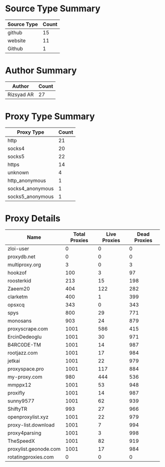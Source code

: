 # Source Type Summary

| Source Type | Count |
|-------------|-------|
| github | 15 |
| website | 11 |
| Github | 1 |


# Author Summary

| Author | Count |
|--------|-------|
| Rizsyad AR | 27 |


# Proxy Type Summary

| Proxy Type | Count |
|------------|-------|
| http | 21 |
| socks4 | 20 |
| socks5 | 22 |
| https | 14 |
| unknown | 4 |
| http_anonymous | 1 |
| socks4_anonymous | 1 |
| socks5_anonymous | 1 |


# Proxy Details

| Name | Total Proxies | Live Proxies | Dead Proxies |
|------|---------------|--------------|---------------|
| zloi-user | 0 | 0 | 0 |
| proxydb.net | 0 | 0 | 0 |
| multiproxy.org | 3 | 0 | 3 |
| hookzof | 100 | 3 | 97 |
| roosterkid | 213 | 15 | 198 |
| Zaeem20 | 404 | 122 | 282 |
| clarketm | 400 | 1 | 399 |
| opsxcq | 343 | 0 | 343 |
| spys | 800 | 29 | 771 |
| monosans | 903 | 24 | 879 |
| proxyscrape.com | 1001 | 586 | 415 |
| ErcinDedeoglu | 1001 | 30 | 971 |
| B4RC0DE-TM | 1001 | 14 | 987 |
| rootjazz.com | 1001 | 17 | 984 |
| jetkai | 1001 | 22 | 979 |
| proxyspace.pro | 1001 | 117 | 884 |
| my-proxy.com | 980 | 444 | 536 |
| mmppx12 | 1001 | 53 | 948 |
| proxifly | 1001 | 14 | 987 |
| sunny9577 | 1001 | 62 | 939 |
| ShiftyTR | 993 | 27 | 966 |
| openproxylist.xyz | 1001 | 22 | 979 |
| proxy-list.download | 1001 | 7 | 994 |
| proxy4parsing | 1001 | 3 | 998 |
| TheSpeedX | 1001 | 82 | 919 |
| proxylist.geonode.com | 1001 | 17 | 984 |
| rotatingproxies.com | 0 | 0 | 0 |
